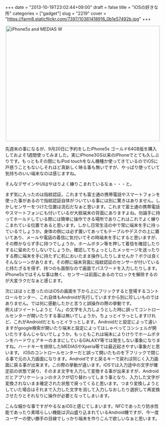 +++
date = "2013-10-19T23:02:44+09:00"
draft = false
title = "iOSの好きな所"
categories = ["gadget"]
slug = "2219"
cover = "https://farm8.staticflickr.com/7397/10361418916_0b1e57492b.jpg"
+++

<p><a title="View 'iPhone5s and MEDIAS W' on Flickr.com" href="https://www.flickr.com/photos/30749043@N07/10361418916"><img style="display: block; margin-left: auto; margin-right: auto;" title="iPhone5s and MEDIAS W" src="https://farm8.staticflickr.com/7397/10361418916_0b1e57492b.jpg" alt="iPhone5s and MEDIAS W" width="500" height="375" border="0" /></a></p>
<p>先週末の事になるが、9月20日に予約をしたiPhone5s ゴールド64GB版を購入しておよそ1週間使ってみました。実にiPhone3GS以来のiPhoneでとても久しぶりです。もっともその間にもiPod touchをなん機種か使ってきているのでiOSに戸惑うこともないしそれほど真新しく映る事も無いですが、やっぱり使っていて気持ちのいい端末なのは感じますね。</p>
<p>そんなデザインやUIはやはりよく練りこまれているなぁ・・・と。</p>
<p>まず気に入ったのは指紋認証。これまでも富士通の携帯電話やスマートフォンを使った事があるので指紋認証自体がついている事には別に驚きはありません。しかしセンサーをつけた位置は流石だなぁと思います。これまで富士通の携帯電話やスマートフォンにも付いているが大抵端末の背面にありますよね。勿論手に持ってホールドしている際には簡単に操作できる場所でありこれはこれでよく練りこまれている位置であると思います。しかし日常生活の中で常に端末を手に持っているでしょうか。身体の側には必ず置いてあってもテーブルやデスクの上に置いてあり、メールや電話の着信に気付いてその時端末を手にすると思いますが、その際かならず手に持つでしょうか。ホームボタン等を押して着信を確認したりするに留めたりしないでしょうか。確認してちょっとしたメッセージを送ったりする際に端末を手に持たずに机においたまま操作したりしませんか？ボクは良くそんなシーンがあります。その際に端末背面に指紋認証のセンサーが付いていると持たざるを得ず、持つのも面倒なので画面でパスワードを入力したりします。iPhone5sではそんな事は無く、センサーは前面にあるのでロックを解除するのが大変ラクだなぁと感じます。</p>
<p>次にほほぅと思ったのはiOSの画面を下から上にフリックすると登場するコントロールセンター、これ自体もAndroidが先行していますから別に珍しいものではありません。では何に感動したかと言うと誤操作の際の挙動です。<br />例えばツイートしようと「ん」の文字を入力しようとした時に誤ってコントロールセンターが開いたりする事は無いでしょうか。ちょっとイラっとしますけれど、これがAndroidだともっとイラっとします。Androidだと設定によって違いますがgoogle検索が開いたり端末と設定によってはしゃべってコンシェルが開いたりするんじゃないでしょうか。もっともこれは端末によりけりでホームボタンをハードウェアキーのままにしているGALAXY等では発生しない事象になりますね。ハードキーを排除したMEDIASやXperia等では最近起きやすい事象だと思います。
 iOSのコントロールセンターだと誤って開いたものを下フリックで閉じる事で元の入力画面になります。Androidですと戻るキーで戻れば同じく入力画面に戻る事が出来ます。この際の挙動が違います。iOSでは入力途中の文字が確定前の状態で戻り、そのまま文字を入力して変換する事が出来ますが、Androidだとアプリケーションのタスクが切り替わってしまう事となり、入力した文字が変換されないまま確定された状態で戻ってくると思います。つまり変換しようとしていた場合はそれまで入力した文字を消して入力しなおしたり選択して再変換させたりとそれなりに操作が必要となってしまいます。</p>
<p>こんな細かな事ですがやるなぁiOSと感じてしまいます。NFCであったり防水性能であったり素晴らしい機能は沢山盛り込まれているAndroid機ですが、今一度ユーザーの使い勝手の目線でしっかり端末を作りこんで欲しいなぁと思います。</p>
